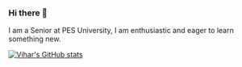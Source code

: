 ### Hi there 👋
I am a Senior at PES University, I am enthusiastic and eager to learn something new.

[![Vihar's GitHub stats](https://github-readme-stats.vercel.app/api?username=swati-maste&show_icons=true&theme=radical&count_private=true)](https://github.com/anuraghazra/github-readme-stats)

